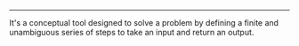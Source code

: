 ***

It's a conceptual tool designed to solve a problem by defining a finite and unambiguous series of steps to take an input and return an output. 